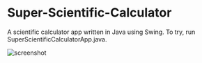 # Super-Scientific-Calculator
A scientific calculator app written in Java using Swing. To try, run SuperScientificCalculatorApp.java.

![screenshot](https://i.imgur.com/jFKb3aI.png)
